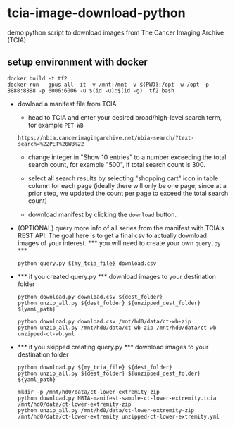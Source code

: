 # tcia-image-download-python
demo python script to download images from The Cancer Imaging Archive (TCIA)


## setup environment with docker

```
docker build -t tf2 .
docker run --gpus all -it -v /mnt:/mnt -v ${PWD}:/opt -w /opt -p 8888:8888 -p 6006:6006 -u $(id -u):$(id -g)  tf2 bash
```

* dowload a manifest file from TCIA.

    * head to TCIA and enter your desired broad/high-level search term, for example `PET WB` 

    ```
    https://nbia.cancerimagingarchive.net/nbia-search/?text-search=%22PET%20WB%22
    ```

    *  change integer in "Show 10 entries" to a number exceeding the total search count, for example "500", if total search count is 300.

    * select all search results by selecting "shopping cart" icon in table column for each page (ideally there will only be one page, since at a prior step, we updated the count per page to exceed the total search count)

    * download manifest by clicking the `download` button.


* (OPTIONAL) query more info of all series from the manifest with TCIA's REST API. The goal here is to get a final csv to actually download images of your interest. *** you will need to create your own `query.py` ***

    ```
    python query.py ${my_tcia_file} download.csv
    ```

* *** if you created query.py *** download images to your destination folder 

    ```
    python download.py download.csv ${dest_folder}
    python unzip_all.py ${dest_folder} ${unzipped_dest_folder} ${yaml_path}
    ```

    ```
    python download.py download.csv /mnt/hd0/data/ct-wb-zip
    python unzip_all.py /mnt/hd0/data/ct-wb-zip /mnt/hd0/data/ct-wb unzipped-ct-wb.yml
    ```
    
* *** if you skipped creating query.py *** download images to your destination folder 

    ```
    python download.py ${my_tcia_file} ${dest_folder}
    python unzip_all.py ${dest_folder} ${unzipped_dest_folder} ${yaml_path}
    ```

    ```
    mkdir -p /mnt/hd0/data/ct-lower-extremity-zip
    python download.py NBIA-manifest-sample-ct-lower-extremity.tcia /mnt/hd0/data/ct-lower-extremity-zip
    python unzip_all.py /mnt/hd0/data/ct-lower-extremity-zip /mnt/hd0/data/ct-lower-extremity unzipped-ct-lower-extremity.yml
    ```